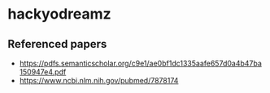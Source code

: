 # hackyodreamz

## Referenced papers
- https://pdfs.semanticscholar.org/c9e1/ae0bf1dc1335aafe657d0a4b47ba150947e4.pdf
- https://www.ncbi.nlm.nih.gov/pubmed/7878174
